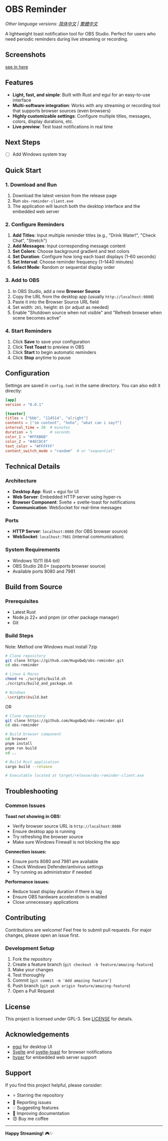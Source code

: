# OBS Reminder

*Other language versions: [简体中文](README-CN.md) | [繁體中文](README-TW.md)*

A lightweight toast notification tool for OBS Studio. Perfect for users who need periodic reminders during live streaming or recording.

## Screenshots

[see in here](screenshots.md)

## Features

- **Light, fast, and simple**: Built with Rust and egui for an easy-to-use interface
- **Multi-software integration**: Works with any streaming or recording tool that supports browser sources (even browsers)
- **Highly customizable settings**: Configure multiple titles, messages, colors, display durations, etc.
- **Live preview**: Test toast notifications in real time

## Next Steps

- [ ] Add Windows system tray

## Quick Start

### 1. Download and Run

1. Download the latest version from the release page
2. Run `obs-reminder-client.exe`
3. The application will launch both the desktop interface and the embedded web server

### 2. Configure Reminders

1. **Add Titles**: Input multiple reminder titles (e.g., "Drink Water!", "Check Chat", "Stretch")
2. **Add Messages**: Input corresponding message content
3. **Set Colors**: Choose background gradient and text colors
4. **Set Duration**: Configure how long each toast displays (1–60 seconds)
5. **Set Interval**: Choose reminder frequency (1–1440 minutes)
6. **Select Mode**: Random or sequential display order

### 3. Add to OBS

1. In OBS Studio, add a new **Browser Source**
2. Copy the URL from the desktop app (usually `http://localhost:8080`)
3. Paste it into the Browser Source URL field
4. Set width: `265`, height: `85` (or adjust as needed)
5. Enable "Shutdown source when not visible" and "Refresh browser when scene becomes active"

### 4. Start Reminders

1. Click **Save** to save your configuration
2. Click **Test Toast** to preview in OBS
3. Click **Start** to begin automatic reminders
4. Click **Stop** anytime to pause

## Configuration

Settings are saved in `config.toml` in the same directory. You can also edit it directly:

```toml
[app]
version = "0.0.1"

[toaster]
titles = ["bbb", "114514", "alright"]
contents = ["im content", "hoho", "what can i say?"]
interval_time = 30  # minutes
duration = 5        # seconds
color_1 = "#FF6B6B"
color_2 = "#4ECDC4"
text_color = "#FFFFFF"
content_switch_mode = "random"  # or "sequential"
```

## Technical Details

### Architecture

* **Desktop App**: Rust + egui for UI
* **Web Server**: Embedded HTTP server using hyper-rs
* **Browser Component**: Svelte + svelte-toast for notifications
* **Communication**: WebSocket for real-time messages

### Ports

* **HTTP Server**: `localhost:8080` (for OBS browser source)
* **WebSocket**: `localhost:7981` (internal communication)

### System Requirements

* Windows 10/11 (64-bit)
* OBS Studio 28.0+ (supports browser source)
* Available ports 8080 and 7981

## Build from Source

### Prerequisites

* Latest Rust
* Node.js 22+ and pnpm (or other package manager)
* Git

### Build Steps

Note: Method one Windows must install 7zip
```bash
# Clone repository
git clone https://github.com/HugoQwQ/obs-reminder.git
cd obs-reminder

# Linux & Macos
chmod +x ./scripts/build.sh
./scripts/build_and_package.sh

# Windows
.\scripts\build.bat

```

OR

```bash
# Clone repository
git clone https://github.com/HugoQwQ/obs-reminder.git
cd obs-reminder

# Build browser component
cd browser
pnpm install
pnpm run build
cd ..

# Build Rust application
cargo build --release

# Executable located at target/release/obs-reminder-client.exe
```

## Troubleshooting

### Common Issues

**Toast not showing in OBS:**

* Verify browser source URL is `http://localhost:8080`
* Ensure desktop app is running
* Try refreshing the browser source
* Make sure Windows Firewall is not blocking the app

**Connection issues:**

* Ensure ports 8080 and 7981 are available
* Check Windows Defender/antivirus settings
* Try running as administrator if needed

**Performance issues:**

* Reduce toast display duration if there is lag
* Ensure OBS hardware acceleration is enabled
* Close unnecessary applications

## Contributing

Contributions are welcome! Feel free to submit pull requests. For major changes, please open an issue first.

### Development Setup

1. Fork the repository
2. Create a feature branch (`git checkout -b feature/amazing-feature`)
3. Make your changes
4. Test thoroughly
5. Commit (`git commit -m 'Add amazing feature'`)
6. Push branch (`git push origin feature/amazing-feature`)
7. Open a Pull Request

## License

This project is licensed under GPL-3. See [LICENSE](LICENSE) for details.

## Acknowledgements

* [egui](https://github.com/emilk/egui) for desktop UI
* [Svelte](https://svelte.dev/) and [svelte-toast](https://github.com/zerodevx/svelte-toast) for browser notifications
* [hyper](https://hyper.rs/) for embedded web server support

## Support

If you find this project helpful, please consider:

* ⭐ Starring the repository
* 🐛 Reporting issues
* 💡 Suggesting features
* 📖 Improving documentation
* 😍 Buy me coffee

---

**Happy Streaming!** 🎮✨
